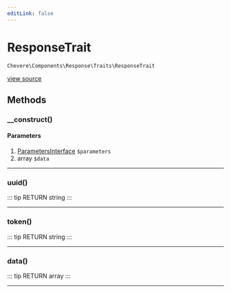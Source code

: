 ```yaml
---
editLink: false
---
```


# ResponseTrait

`Chevere\Components\Response\Traits\ResponseTrait`

[view source](https://github.com/chevere/chevere/blob/master/src/Chevere/Components/Response/Traits/ResponseTrait.php)

## Methods

### __construct()

#### Parameters

1. [ParametersInterface](../../../Interfaces/Parameter/ParametersInterface.md) `$parameters`
2. array `$data`

---

### uuid()

::: tip RETURN
string
:::

---

### token()

::: tip RETURN
string
:::

---

### data()

::: tip RETURN
array
:::

---
